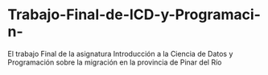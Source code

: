 # Trabajo-Final-de-ICD-y-Programaci-n-
El trabajo Final de la asignatura Introducción a la Ciencia de Datos y Programación sobre la migración en la provincia de Pinar del Río

